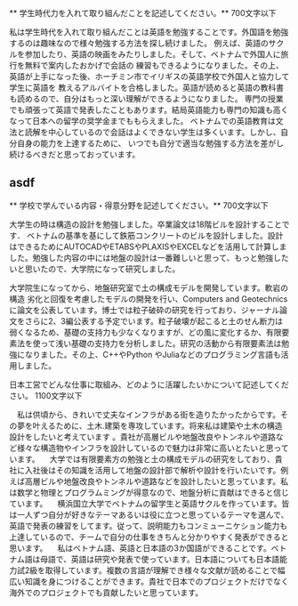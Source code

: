 
** 学生時代力を入れて取り組んだことを記述してください。**
700文字以下

私は学生時代を入れて取り組んだことは英語を勉強することです。外国語を勉強するのは趣味なので様々勉強する方法を探し続けました。
例えば、英語のサクルを参加したり、英語の映画をみたりしました。そして、ベトナムで外国人に旅行を無料で案内したおかげで会話の
練習もできるようになりました。その上、英語が上手になった後、ホーチミン市でイリギスの英語学校で外国人と協力して学生に英語を
教えるアルバイトを合格しました。英語が読めると英語の教科書も読めるので、自分はもっと深い理解ができるようになりました。
専門の授業でも頑張って英語で発表したこともあります。結局英語能力も専門の知識も高くなって日本への留学の奨学金までももらえました。
ベトナムでの英語教育は文法と読解を中心しているので会話はよくできない学生は多くいます。しかし、自分自身の能力を上達するために、
いつでも自分で適当な勉強する方法を差がし続けるべきだと思っておっています。


## asdf 
** 学校で学んでいる内容・得意分野を記述してください。**
700文字以下

大学生の時は構造の設計を勉強しました。卒業論文は18階ビルを設計することです．
ベトナムの基準を基にして鉄筋コンクリートのビルを設計しました。設計はできるためにAUTOCADやETABSやPLAXISやEXCELなどを活用して計算しました。勉強した内容の中には地盤の設計は一番難しいと思って、もっと勉強したいと思いたので、大学院になって研究しました。

大学院生になってから、地盤研究室で土の構成モデルを開発しています。軟岩の構造
劣化と回復を考慮したモデルの開発を行い、Computers and Geotechnics に論文を公表しています。博士では粒子破砕の研究を行っており、ジャーナル論文をさらに2、3編公表する予定でいます。粒子破壊が起こると土のせん断力は弱くなるため、基礎の支持力も少なくなりますが、どの風に変化するか、有限要素法を使って浅い基礎の支持力を分析しました。研究の活動から有限要素法は勉強になりました。その上、C++やPython やJuliaなどのプログラミング言語も活用しました。


日本工営でどんな仕事に取組み、どのように活躍したいかについて記述してください。
1100文字以下

　私は供頃から、きれいで丈夫なインフラがある街を造りたかったからです。その夢を叶えるために、土木.建築を専攻しています。将来私は建築や土木の構造設計をしたいと考えています 。貴社が高層ビルや地盤改良やトンネルや道路など様々な構造物やインフラを設計しているので魅力は非常に高いとたいと思っています。
　大学では有限要素方の勉強と土の構成モデルの研究をしており、貴社に入社後はその知識を活用して地盤の設計部で解析や設計を行いたいです。例えば高層ビルや地盤改良やトンネルや道路などを設計したいと思っています。私は数学と物理とプログラムミングが得意なので、地盤分析に貢献はできると信じています。
　横浜国立大学でベトナムの留学生と英語サクルを作っています。皆は一人ずつ自分が好きなテーマあるいは役に立つと思っているテーマを選んで、英語で発表の練習をしてます。従って、説明能力もコンミューニケション能力も上達しているので、チームで自分の仕事をきちんと分かりやすく発表ができると思います。
　私はベトナム語、英語と日本語の3か国語ができることです。ベトナム語は母語で、英語は研究や発表で使っています。日本語についても日本語能力試2級を取得しています。複数の言語が理解でき様々な文献が読めることで幅広い知識を身につけることができます。貴社で日本でのプロジェクトだけでなく海外でのプロジェクトでも貢献したいと思っています。



